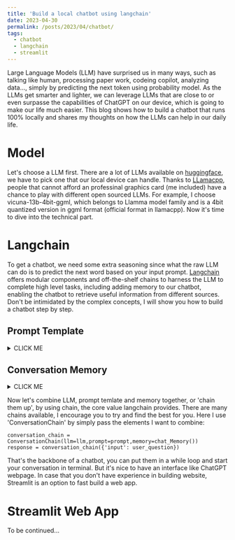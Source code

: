 ```yaml
---
title: 'Build a local chatbot using langchain'
date: 2023-04-30
permalink: /posts/2023/04/chatbot/
tags:
  - chatbot
  - langchain
  - streamlit
---
```


Large Language Models (LLM) have surprised us in many ways, such as talking like human, processing paper work, codeing copilot, analyzing data..., simply by predicting the next token using probability model. As the LLMs get smarter and lighter, we can leverage LLMs that are close to or even surpasse the capabilities of ChatGPT on our device, which is going to make our life much easier. This blog shows how to build a chatbot that runs 100% locally and shares my thoughts on how the LLMs can help in our daily life.

Model
======
Let's choose a LLM first. There are a lot of LLMs available on [huggingface](https://huggingface.co/), we have to pick one that our local device can handle. Thanks to [LLamacpp](https://github.com/ggerganov/llama.cpp), people that cannot afford an professinal graphics card (me included) have a chance to play with different open sourced LLMs. For example, I choose vicuna-13b-4bit-ggml, which belongs to Llamma model family and is a 4bit quantized version in ggml format (official format in llamacpp). Now it's time to dive into the technical part.

Langchain
======
To get a chatbot, we need some extra seasoning since what the raw LLM can do is to predict the next word based on your input prompt. [Langchain](https://python.langchain.com/docs/get_started/introduction) offers modular components and off-the-shelf chains to harness the LLM to complete high level tasks, including adding memory to our chatbot, enabling the chatbot to retrieve useful information from different sources. Don't be intimidated by the complex concepts, I will show you how to build a chatbot step by step.

Prompt Template
------
<details><summary>CLICK ME</summary>
<p>
  
A prompt template is a way to provide additional context and instructions to a language model. It allows the user to input specific information that will be incorporated into the generated text. The template consists of a prompt that includes variables, which will be filled in with user input. A template for a chatbot looks like this:

<pre><code class="python">template = '''You are an AI chatbot having a conversation with a human. 
{history}
Human: {input}
Chatbot:'''
</code></pre>

</p>
</details>

Conversation Memory
------
<details><summary>CLICK ME</summary>
<p>
  
As mentioned above, chatbot needs to remember the history as the chat goes on. The simplest way is to save the history into a buffer and combine the history and current prompt as the whole prompt input into the LLM. Langchain wraps this up and provides multiple classes of memory for various use. Take 'ConversationBufferMemory' for instance, it keeps a buffer of all prior messages in a conversation which can be extracted as a string or as a list of messages. More advanced option is ConversationSummaryMemory, which stores condensed information summarized by LLM from conversation history, thus it captures and utilizes important information for a more sophisticated conversation experience.  

</p>
</details>



Now let's combine LLM, prompt temlate and memory together, or 'chain them up', by using chain, the core value langchain provides. There are many chains available, I encourage you to try and find the best for you. Here I use 'ConversationChain' by simply pass the elements I want to combine:

<pre><code class="python">conversation_chain = ConversationChain(llm=llm,prompt=prompt,memory=chat_Memory())
response = conversation_chain({'input': user_question}) 
</code></pre>

That's the backbone of a chatbot, you can put them in a while loop and start your conversation in terminal. But it's nice to have an interface like ChatGPT webpage. In case that you don't have experience in building website, Streamlit is an option to fast build a web app.

Streamlit Web App
======
To be continued...
